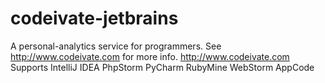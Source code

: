 codeivate-jetbrains
===================

A personal-analytics service for programmers. See http://www.codeivate.com for more info. http://www.codeivate.com Supports IntelliJ IDEA PhpStorm PyCharm RubyMine WebStorm AppCode
